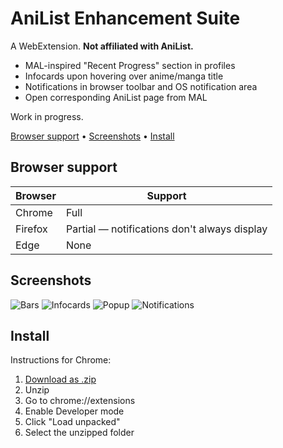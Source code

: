 # AniList Enhancement Suite

A WebExtension. **Not affiliated with AniList.**

* MAL-inspired "Recent Progress" section in profiles
* Infocards upon hovering over anime/manga title
* Notifications in browser toolbar and OS notification area
* Open corresponding AniList page from MAL

Work in progress.

[Browser support](#browser-support) • [Screenshots](#screenshots) • [Install](#install)

## Browser support

| Browser | Support                                      |
|---------|----------------------------------------------|
| Chrome  | Full                                         |
| Firefox | Partial — notifications don't always display |
| Edge    | None                                         |

## Screenshots

![Bars](https://i.imgur.com/Cu72tRE.png)
![Infocards](https://i.imgur.com/KmCcTXQ.png)
![Popup](https://i.imgur.com/tCqL6Rf.png)
![Notifications](https://i.imgur.com/b73lcYF.png)

## Install

Instructions for Chrome:

1. [Download as .zip](https://github.com/z-------------/anilist-es/archive/master.zip)
2. Unzip
3. Go to chrome://extensions
4. Enable Developer mode
5. Click "Load unpacked"
6. Select the unzipped folder
